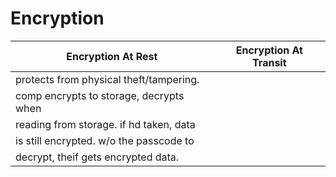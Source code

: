 # Encryption

|  Encryption At Rest                      |  Encryption At Transit         |
| ----------------------------------       | ------------------------------ |
| protects from physical theft/tampering.  |                                |
| comp encrypts to storage, decrypts when  |                                |
| reading from storage. if hd taken, data  |                                |
| is still encrypted. w/o the passcode to  |                                |
| decrypt, theif gets encrypted data.      |                                |
